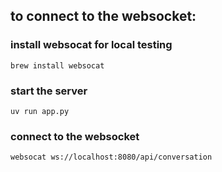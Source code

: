 
## to connect to the websocket:
### install websocat for local testing
```brew install websocat```

### start the server
```
uv run app.py
```

### connect to the websocket
```
websocat ws://localhost:8080/api/conversation
```